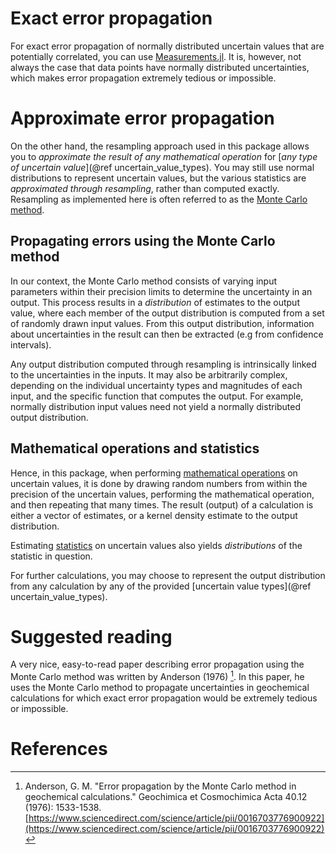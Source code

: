 # Exact error propagation

For exact error propagation of normally distributed uncertain values that are 
potentially correlated, you can use
[Measurements.jl](https://github.com/JuliaPhysics/Measurements.jl). It is, however,
not always the case that data points have normally distributed uncertainties,
which makes error propagation extremely tedious or impossible.

# Approximate error propagation

On the other hand, the resampling approach used in this package allows you to 
*approximate the result of any mathematical operation* for [*any type of uncertain value*](@ref uncertain_value_types).
You may still use normal distributions to represent uncertain values, but the various statistics 
are *approximated through resampling*, rather than computed exactly.
Resampling as implemented here is often referred to as the 
[Monte Carlo method](https://en.wikipedia.org/wiki/Monte_Carlo_method).

## Propagating errors using the Monte Carlo method

In our context, the Monte Carlo method consists of varying input parameters within their precision limits to determine the uncertainty in an output. This process results in a *distribution* of estimates to the
output value, where each member of the output distribution is computed from a set of randomly drawn input values. From this output distribution, information about uncertainties in the result can then be extracted (e.g from confidence intervals).

Any output distribution computed through resampling is intrinsically linked to the uncertainties in the inputs. It may also be arbitrarily complex, depending on the individual uncertainty types and magnitudes of each input, and the specific function that computes the output. For example, normally distribution input values need not yield a normally distributed output distribution.

## Mathematical operations and statistics

Hence, in this package, when performing [mathematical operations](../mathematics/elementary_operations.md) on uncertain values, it is done by drawing random numbers from within the precision of the uncertain values, performing the mathematical operation, and then repeating that many times. The result (output) of a calculation is either a vector of estimates, or a kernel density estimate to the output distribution.

Estimating [statistics](../uncertain_statistics/core_stats/core_statistics.md) on uncertain values also yields *distributions* of the statistic in question.

For further calculations, you may choose to represent the output distribution from any calculation by any of the provided [uncertain value types](@ref uncertain_value_types).

# Suggested reading

A very nice, easy-to-read paper describing error propagation using the Monte Carlo method was written
by Anderson (1976) [^1]. In this paper, he uses the Monte Carlo method to propagate uncertainties in 
geochemical calculations for which exact error propagation would be extremely tedious or impossible.

# References

[^1]:
    Anderson, G. M. "Error propagation by the Monte Carlo method in geochemical calculations." Geochimica et Cosmochimica Acta 40.12 (1976): 1533-1538. [https://www.sciencedirect.com/science/article/pii/0016703776900922](https://www.sciencedirect.com/science/article/pii/0016703776900922)
